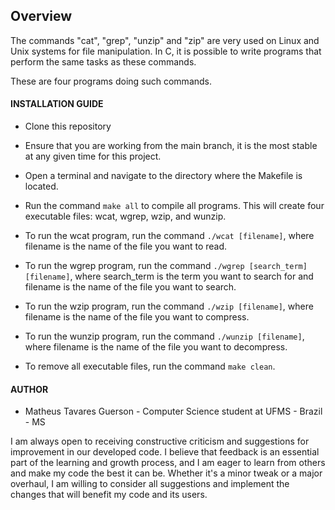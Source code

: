 ## **Overview**

The commands "cat", "grep", "unzip" and "zip" are very used
on Linux and Unix systems for file manipulation. In C, it is
possible to write programs that perform the same tasks as
these commands.

These are four programs doing such commands.


#### **INSTALLATION GUIDE**

- Clone this repository

- Ensure that you are working from the main branch, it is the most stable at any given time for this project.

- Open a terminal and navigate to the directory where the Makefile is located.

- Run the command `make all` to compile all programs. This will create four executable files: wcat, wgrep, wzip, and wunzip.

- To run the wcat program, run the command `./wcat [filename]`, where filename is the name of the file you want to read.

- To run the wgrep program, run the command `./wgrep [search_term] [filename]`, where search_term is the term you want to search for and filename is the name of the file you want to search.

- To run the wzip program, run the command `./wzip [filename]`, where filename is the name of the file you want to compress.

- To run the wunzip program, run the command `./wunzip [filename]`, where filename is the name of the file you want to decompress.

- To remove all executable files, run the command `make clean`.

#### **AUTHOR**

- Matheus Tavares Guerson - Computer Science student at UFMS - Brazil - MS

I am always open to receiving constructive criticism and suggestions for improvement in our developed code. I believe that feedback is an essential part of the learning and growth process, and I am eager to learn from others and make my code the best it can be. Whether it's a minor tweak or a major overhaul, I am willing to consider all suggestions and implement the changes that will benefit my code and its users.
